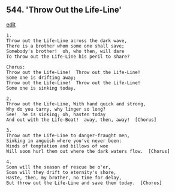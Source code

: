 
## 544.  'Throw Out the Life-Line'
[edit](https://docs.google.com/document/d/1_bLQM6G2XWEj6paSUMVR_zw55XyV8rOy/edit?mode=html)



    1.
    Throw out the Life-Line across the dark wave,
    There is a brother whom some one shall save;
    Somebody's brother!  oh, who then, will dare
    To throw out the Life-Line his peril to share?

    Chorus:
    Throw out the Life-Line!  Throw out the Life-Line!
    Some one is drifting away; 
    Throw out the Life-Line!  Throw out the Life-Line!
    Some one is sinking today.

    2.
    Throw out the Life-Line, With hand quick and strong,
    Why do you tarry, why linger so long?
    See!  he is sinking; oh, hasten today
    And out with the Life-Boat!  away, then, away!  [Chorus]

    3.
    Throw out the Life-Line to danger-fraught men,
    Sinking in anguish where you've never been:
    Winds of temptation and billows of woe
    Will soon hurl them out where the dark waters flow.  [Chorus]

    4.
    Soon will the season of rescue be o'er,
    Soon will they drift to eternity's shore,
    Haste, then, my brother, no time for delay,
    But throw out the Life-Line and save them today.  [Chorus]

